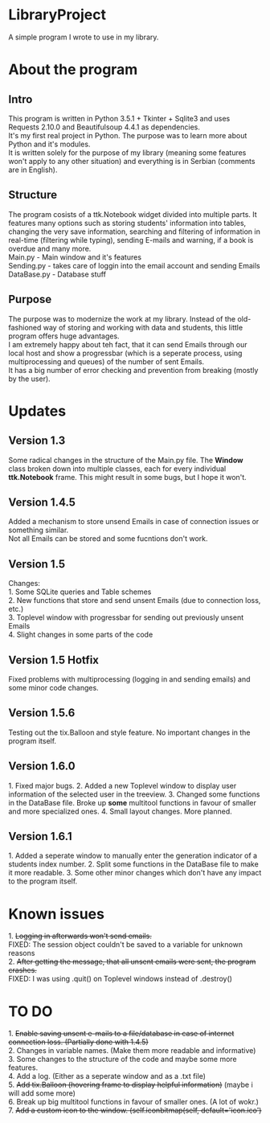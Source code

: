 # LibraryProject
A simple program I wrote to use in my library.

<h1>About the program</h1>
<h2>Intro</h2>
This program is written in Python 3.5.1 + Tkinter + Sqlite3 and uses Requests 2.10.0 and Beautifulsoup 4.4.1 as dependencies.<br>
It's my first real project in Python. The purpose was to learn more about Python and it's modules.<br>
It is written solely for the purpose of my library (meaning some features won't apply to any other situation) 
and everything is in Serbian (comments are in English).

<h2>Structure</h2>
The program cosists of a ttk.Notebook widget divided into multiple parts. It features many options such as storing students' 
information into tables, changing the very save information, searching and filtering of information in real-time (filtering while typing), 
sending E-mails and warning, if a book is overdue and many more.<br>
Main.py - Main window and it's features<br>
Sending.py - takes care of loggin into the email account and sending Emails<br>
DataBase.py - Database stuff

<h2>Purpose</h2>
The purpose was to modernize the work at my library. Instead of the old-fashioned way of storing and working with data and students,
this little program offers huge advantages.<br>
I am extremely happy about teh fact, that it can send Emails through our local host and show a progressbar (which is a seperate process, 
using multiprocessing and queues) of the number of sent Emails.<br>
It has a big number of error checking and prevention from breaking (mostly by the user).

<h1>Updates</h1>

<h2>Version 1.3</h2>
Some radical changes in the structure of the Main.py file. The <b>Window</b> class broken down into multiple classes, each for every individual <b>ttk.Notebook</b> frame. This might result in some bugs, but I hope it won't.

<h2>Version 1.4.5</h2>
Added a mechanism to store unsend Emails in case of connection issues or something similar.<br>
Not all Emails can be stored and some fucntions don't work.

<h2>Version 1.5</h2>
Changes: <br>
1. Some SQLite queries and Table schemes<br>
2. New functions that store and send unsent Emails (due to connection loss, etc.)<br>
3. Toplevel window with progressbar for sending out previously unsent Emails<br>
4. Slight changes in some parts of the code<br>

<h2>Version 1.5 Hotfix</h2>
Fixed problems with multiprocessing (logging in and sending emails) and some minor code changes.

<h2>Version 1.5.6</h2>
Testing out the tix.Balloon and style feature. No important changes in the program itself.

<h2>Version 1.6.0</h2>
1. Fixed major bugs.
2. Added a new Toplevel window to display user information of the selected user in the treeview.
3. Changed some functions in the DataBase file. Broke up <b>some</b> multitool functions in favour of smaller and more specialized ones.
4. Small layout changes. More planned.

<h2>Version 1.6.1</h2>
1. Added a seperate window to manually enter the generation indicator of a students index number.
2. Split some functions in the DataBase file to make it more readable.
3. Some other minor changes which don't have any impact to the program itself.

<h1>Known issues</h1>
1. <strike>Logging in afterwards won't send emails.</strike> <br>FIXED: The session object couldn't be saved to a variable for unknown reasons<br>
2. <strike>After getting the message, that all unsent emails were sent, the program crashes.</strike> <br>FIXED: I was using .quit() on Toplevel windows instead of .destroy()

<h1>TO DO</h1>
1. <strike>Enable saving unsent e-mails to a file/database in case of internet connection loss. (Partially done with 1.4.5)</strike><br>
2. Changes in variable names. (Make them more readable and informative)<br>
3. Some changes to the structure of the code and maybe some more features.<br>
4. Add a log. (Either as a seperate window and as a .txt file)<br>
5. <strike>Add tix.Balloon (hovering frame to display helpful information)</strike> (maybe i will add some more)<br>
6. Break up big multitool functions in favour of smaller ones. (A lot of wokr.)<br>
7. <strike>Add a custom icon to the window. (self.iconbitmap(self, default='icon.ico')</strike><br>
